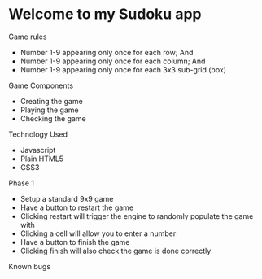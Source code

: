 # Welcome to my Sudoku app

Game rules

- Number 1-9 appearing only once for each row; And
- Number 1-9 appearing only once for each column; And
- Number 1-9 appearing only once for each 3x3 sub-grid (box)

Game Components

- Creating the game
- Playing the game
- Checking the game

Technology Used

- Javascript
- Plain HTML5
- CSS3

Phase 1

- Setup a standard 9x9 game
- Have a button to restart the game
- Clicking restart will trigger the engine to randomly populate the game with 
- Clicking a cell will allow you to enter a number
- Have a button to finish the game
- Clicking finish will also check the game is done correctly

Known bugs



